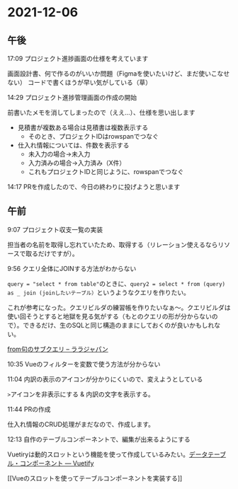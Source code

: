 # 2021-12-06

## 午後

17:09 プロジェクト進捗画面の仕様を考えています

画面設計書、何で作るのがいいか問題（Figmaを使いたいけど、まだ使いこなせない）
コードで書くほうが早い気がしている（草）

14:29 プロジェクト進捗管理画面の作成の開始

前書いたメモを消してしまったので（ええ...）、仕様を思い出します

- 見積書が複数ある場合は見積書は複数表示する
  - そのとき、プロジェクトIDはrowspanでつなぐ
- 仕入れ情報については、件数を表示する
  - 未入力の場合→未入力
  - 入力済みの場合→入力済み（X件）
  - これもプロジェクトIDと同じように、rowspanでつなぐ

14:17 PRを作成したので、今日の終わりに投げようと思います

## 午前

9:07 プロジェクト収支一覧の実装

担当者の名前を取得し忘れていたため、取得する（リレーション使えるならリソースで取るだけですが）。

9:56 クエリ全体にJOINする方法がわからない

`query = "select * from table"`のときに、`query2 = select * from (query) as _ join (joinしたいテーブル）`というようなクエリを作りたい。

これが参考になった。クエリビルダの練習帳を作りたいなぁ〜。クエリビルダは使い回そうとすると地獄を見る気がする（もとのクエリの形が分からないので）。できるだけ、生のSQLと同じ構造のままにしておくのが良いかもしれない。

[from句のサブクエリ – ララジャパン](https://www.larajapan.com/2021/08/03/from%E5%8F%A5%E3%81%AE%E3%82%B5%E3%83%96%E3%82%AF%E3%82%A8%E3%83%AA/)

10:35 Vueのフィルターを変数で使う方法が分からない

11:04 内訳の表示のアイコンが分かりにくいので、変えようとしている

`>`アイコンを非表示にする & 内訳の文字を表示する。

11:44 PRの作成

仕入れ情報のCRUD処理がまだなので、作成します。

12:13 自作のテーブルコンポーネントで、編集が出来るようにする

Vuetiryは動的スロットという機能を使って作成しているみたい。[データテーブル・コンポーネント — Vuetify](https://vuetifyjs.com/ja/components/data-tables/#item)

[[Vueのスロットを使ってテーブルコンポーネントを実装する]]
